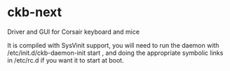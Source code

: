 # ckb-next
Driver and GUI for Corsair keyboard and mice

It is compiled with SysVinit support, you will need to run the daemon with /etc/init.d/ckb-daemon-init start , and doing the appropriate symbolic links in /etc/rc.d if you want it to start at boot.
